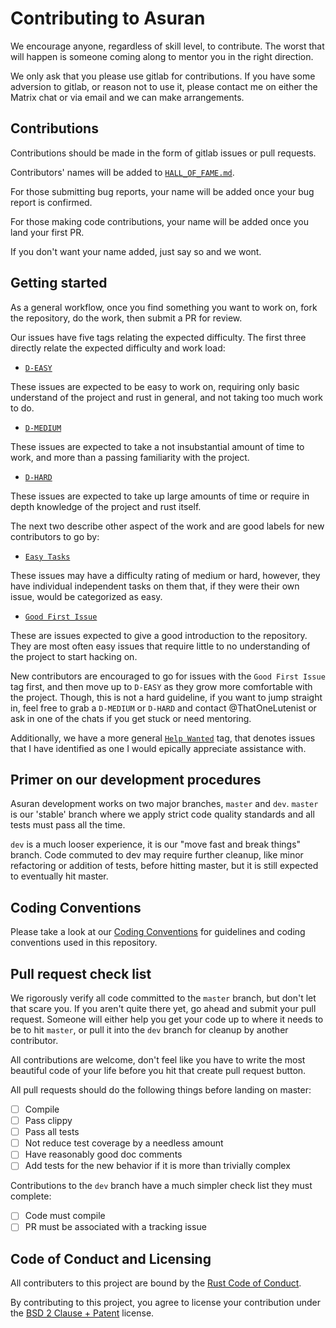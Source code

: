 Contributing to Asuran
======================

We encourage anyone, regardless of skill level, to contribute. The worst that will happen is someone coming along to mentor you in the right direction.

We only ask that you please use gitlab for contributions. If you have some adversion to gitlab, or reason not to use it, please contact me on either the Matrix chat or via email and we can make arrangements.

Contributions
-------------

Contributions should be made in the form of gitlab issues or pull requests.

Contributors' names will be added to [`HALL_OF_FAME.md`](HALL_OF_FAME.md).

For those submitting bug reports, your name will be added once your bug report is confirmed.

For those making code contributions, your name will be added once you land your first PR.

If you don't want your name added, just say so and we wont.

Getting started
---------------

As a general workflow, once you find something you want to work on, fork the repository, do the work, then submit a PR for review.

Our issues have five tags relating the expected difficulty. The first three directly relate the expected difficulty and work load:

-	[`D-EASY`](https://gitlab.com/asuran-rs/asuran/issues?label_name%5B%5D=D-EASY)

These issues are expected to be easy to work on, requiring only basic understand of the project and rust in general, and not taking too much work to do.

-	[`D-MEDIUM`](https://gitlab.com/asuran-rs/asuran/issues?label_name%5B%5D=D-MEDIUM)

These issues are expected to take a not insubstantial amount of time to work, and more than a passing familiarity with the project.

-	[`D-HARD`](https://gitlab.com/asuran-rs/asuran/issues?label_name%5B%5D=D-HARD)

These issues are expected to take up large amounts of time or require in depth knowledge of the project and rust itself.

The next two describe other aspect of the work and are good labels for new contributors to go by:

-	[`Easy Tasks`](https://gitlab.com/asuran-rs/asuran/issues?label_name%5B%5D=Easy+Tasks)

These issues may have a difficulty rating of medium or hard, however, they have individual independent tasks on them that, if they were their own issue, would be categorized as easy.

-	[`Good First Issue`](https://gitlab.com/asuran-rs/asuran/issues?label_name%5B%5D=Good+First+Issue)

These are issues expected to give a good introduction to the repository. They are most often easy issues that require little to no understanding of the project to start hacking on.

New contributors are encouraged to go for issues with the `Good First Issue` tag first, and then move up to `D-EASY` as they grow more comfortable with the project. Though, this is not a hard guideline, if you want to jump straight in, feel free to grab a `D-MEDIUM` or `D-HARD` and contact @ThatOneLutenist or ask in one of the chats if you get stuck or need mentoring.

Additionally, we have a more general [`Help
Wanted`](https://gitlab.com/asuran-rs/asuran/-/issues?label_name%5B%5D=Help+Wanted) tag, that denotes issues that I have identified as one I would epically appreciate assistance with.

Primer on our development procedures
------------------------------------

Asuran development works on two major branches, `master` and `dev`. `master` is our 'stable' branch where we apply strict code quality standards and all tests must pass all the time.

`dev` is a much looser experience, it is our "move fast and break things" branch. Code commuted to dev may require further cleanup, like minor refactoring or addition of tests, before hitting master, but it is still expected to eventually hit master.

Coding Conventions
------------------

Please take a look at our [Coding Conventions](CONVENTIONS.md) for guidelines and coding conventions used in this repository.

Pull request check list
-----------------------

We rigorously verify all code committed to the `master` branch, but don't let that scare you. If you aren't quite there yet, go ahead and submit your pull request. Someone will either help you get your code up to where it needs to be to hit `master`, or pull it into the `dev` branch for cleanup by another contributor.

All contributions are welcome, don't feel like you have to write the most beautiful code of your life before you hit that create pull request button.

All pull requests should do the following things before landing on master:

-	[ ] Compile
-	[ ] Pass clippy
-	[ ] Pass all tests
-	[ ] Not reduce test coverage by a needless amount
-	[ ] Have reasonably good doc comments
-	[ ] Add tests for the new behavior if it is more than trivially complex

Contributions to the `dev` branch have a much simpler check list they must complete:

-	[ ] Code must compile
-	[ ] PR must be associated with a tracking issue

Code of Conduct and Licensing
-----------------------------

All contributers to this project are bound by the [Rust Code of Conduct](https://www.rust-lang.org/policies/code-of-conduct).

By contributing to this project, you agree to license your contribution under the [BSD 2 Clause + Patent](LICENSE) license.

